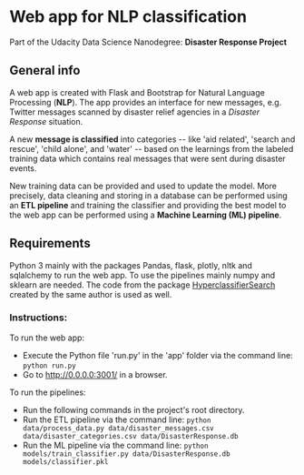 # Web app for NLP classification
Part of the Udacity Data Science Nanodegree:
__Disaster Response Project__

## General info
A web app is created with Flask and Bootstrap for Natural Language Processing (__NLP__). The app provides an interface for new messages, e.g. Twitter messages scanned by disaster relief agencies in a _Disaster Response_ situation.

A new __message is classified__ into categories -- like 'aid related', 'search and rescue', 'child alone', and 'water' -- based on the learnings from the labeled training data which contains real messages that were sent during disaster events.

New training data can be provided and used to update the model. More precisely, data cleaning and storing in a database can be performed using an __ETL pipeline__ and training the classifier and providing the best model to the web app can be performed using a __Machine Learning (ML) pipeline__.

## Requirements
Python 3 mainly with the packages Pandas, flask, plotly, nltk and sqlalchemy to run the web app. To use the pipelines mainly numpy and sklearn
are needed. The code from the package [HyperclassifierSearch](https://github.com/dabln/HyperclassifierSearch) created by the same author is used as well.

### Instructions:
To run the web app:
- Execute the Python file 'run.py' in the 'app' folder via the command line:
    `python run.py`
- Go to http://0.0.0.0:3001/ in a browser.

To run the pipelines:
- Run the following commands in the project's root directory.
- Run the ETL pipeline via the command line:
        `python data/process_data.py data/disaster_messages.csv data/disaster_categories.csv data/DisasterResponse.db`
- Run the ML pipeline via the command line:
        `python models/train_classifier.py data/DisasterResponse.db models/classifier.pkl`
